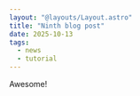 ```yaml
---
layout: "@layouts/Layout.astro"
title: "Ninth blog post"
date: 2025-10-13
tags:
  - news
  - tutorial
---
```


Awesome!
